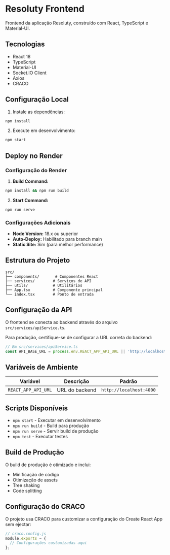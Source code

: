 # Resoluty Frontend

Frontend da aplicação Resoluty, construído com React, TypeScript e Material-UI.

## Tecnologias

- React 18
- TypeScript
- Material-UI
- Socket.IO Client
- Axios
- CRACO

## Configuração Local

1. Instale as dependências:
```bash
npm install
```

2. Execute em desenvolvimento:
```bash
npm start
```

## Deploy no Render

### Configuração do Render

1. **Build Command:**
```bash
npm install && npm run build
```

2. **Start Command:**
```bash
npm run serve
```

### Configurações Adicionais

- **Node Version:** 18.x ou superior
- **Auto-Deploy:** Habilitado para branch main
- **Static Site:** Sim (para melhor performance)

## Estrutura do Projeto

```
src/
├── components/       # Componentes React
├── services/        # Serviços de API
├── utils/           # Utilitários
├── App.tsx          # Componente principal
└── index.tsx        # Ponto de entrada
```

## Configuração da API

O frontend se conecta ao backend através do arquivo `src/services/apiService.ts`. 

Para produção, certifique-se de configurar a URL correta do backend:

```typescript
// Em src/services/apiService.ts
const API_BASE_URL = process.env.REACT_APP_API_URL || 'http://localhost:4000';
```

## Variáveis de Ambiente

| Variável | Descrição | Padrão |
|----------|-----------|--------|
| `REACT_APP_API_URL` | URL do backend | `http://localhost:4000` |

## Scripts Disponíveis

- `npm start` - Executar em desenvolvimento
- `npm run build` - Build para produção
- `npm run serve` - Servir build de produção
- `npm test` - Executar testes

## Build de Produção

O build de produção é otimizado e inclui:

- Minificação de código
- Otimização de assets
- Tree shaking
- Code splitting

## Configuração do CRACO

O projeto usa CRACO para customizar a configuração do Create React App sem ejectar:

```javascript
// craco.config.js
module.exports = {
  // Configurações customizadas aqui
};
```